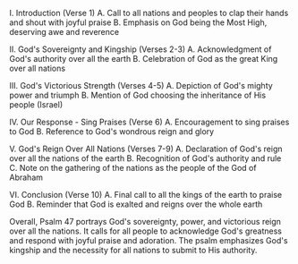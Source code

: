 I. Introduction (Verse 1)
A. Call to all nations and peoples to clap their hands and shout with joyful praise
B. Emphasis on God being the Most High, deserving awe and reverence

II. God's Sovereignty and Kingship (Verses 2-3)
A. Acknowledgment of God's authority over all the earth
B. Celebration of God as the great King over all nations

III. God's Victorious Strength (Verses 4-5)
A. Depiction of God's mighty power and triumph
B. Mention of God choosing the inheritance of His people (Israel)

IV. Our Response - Sing Praises (Verse 6)
A. Encouragement to sing praises to God
B. Reference to God's wondrous reign and glory

V. God's Reign Over All Nations (Verses 7-9)
A. Declaration of God's reign over all the nations of the earth
B. Recognition of God's authority and rule
C. Note on the gathering of the nations as the people of the God of Abraham

VI. Conclusion (Verse 10)
A. Final call to all the kings of the earth to praise God
B. Reminder that God is exalted and reigns over the whole earth

Overall, Psalm 47 portrays God's sovereignty, power, and victorious reign over all the nations. It calls for all people to acknowledge God's greatness and respond with joyful praise and adoration. The psalm emphasizes God's kingship and the necessity for all nations to submit to His authority.